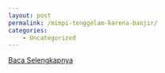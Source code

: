 ```yaml
---
layout: post
permalink: /mimpi-tenggelam-karena-banjir/
categories:
    - Uncategorized
---
```


[Baca Selengkapnya](/09)